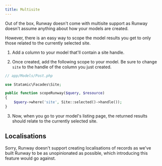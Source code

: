 ```yaml
---
title: Multisite
---
```


Out of the box, Runway doesn't come with multisite support as Runway doesn't assume anything about how your models are created.

However, there is an easy way to scope the model results you get to only those related to the currently selected site.

1. Add a column to your model that'll contain a site handle.

2. Once created, add the following scope to your model. Be sure to change `site` to the handle of the column you just created.

```php
// app/Models/Post.php

use Statamic\Facades\Site;

public function scopeRunway($query, $resource)
{
    $query->where('site', Site::selected()->handle());
}
```

3. Now, when you go to your model's listing page, the returned results should relate to the currently selected site.

## Localisations

Sorry, Runway doesn't support creating localisations of records as we've built Runway to be as unopinionated as possible, which introducing this feature would go against.
